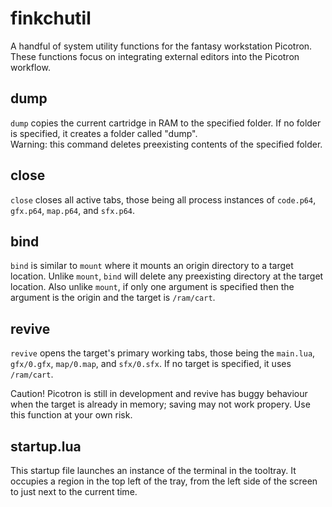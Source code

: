 # finkchutil

A handful of system utility functions for the fantasy workstation Picotron. These functions focus on integrating external editors into the Picotron workflow.


## dump

`dump` copies the current cartridge in RAM to the specified folder. If no folder is specified, it creates a folder called "dump".  
Warning: this command deletes preexisting contents of the specified folder.


## close

`close` closes all active tabs, those being all process instances of `code.p64`, `gfx.p64`, `map.p64`, and `sfx.p64`.


## bind

`bind` is similar to `mount` where it mounts an origin directory to a target location. Unlike `mount`, `bind` will delete any preexisting directory at the target location. Also unlike `mount`, if only one argument is specified then the argument is the origin and the target is `/ram/cart`.


## revive

`revive` opens the target's primary working tabs, those being the `main.lua`, `gfx/0.gfx`, `map/0.map`, and `sfx/0.sfx`. If no target is specified, it uses `/ram/cart`.

Caution! Picotron is still in development and revive has buggy behaviour when the target is already in memory; saving may not work propery. Use this function at your own risk.


## startup.lua

This startup file launches an instance of the terminal in the tooltray. It occupies a region in the top left of the tray, from the left side of the screen to just next to the current time.